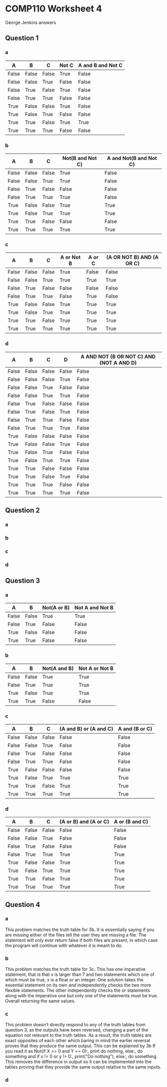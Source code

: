 # COMP110 Worksheet 4
George Jenkins answers 

## Question 1

### a
|    A        |    B        |    C        |    Not C    |    A and B and Not C    |
|-------------|-------------|-------------|-------------|-------------------------|
|    False    |    False    |    False    |    True     |    False                |
|    False    |    False    |    True     |    False    |    False                |
|    False    |    True     |    False    |    True     |    False                |
|    False    |    True     |    True     |    False    |    False                |
|    True     |    False    |    False    |    True     |    False                |
|    True     |    False    |    True     |    False    |    False                |
|    True     |    True     |    False    |    True     |    True                 |
|    True     |    True     |    True     |    False    |    False                |

### b
|    A        |    B        |    C        |    Not(B and Not C)    |    A and Not(B and Not C)    |
|-------------|-------------|-------------|------------------------|------------------------------|
|    False    |    False    |    False    |    True                |    False                     |
|    False    |    False    |    True     |    True                |    False                     |
|    False    |    True     |    False    |    False               |    False                     |
|    False    |    True     |    True     |    True                |    False                     |
|    True     |    False    |    False    |    True                |    True                      |
|    True     |    False    |    True     |    True                |    True                      |
|    True     |    True     |    False    |    False               |    False                     |
|    True     |    True     |    True     |    True                |    True                      |

### c
|    A        |    B        |    C        |    A or Not B    |    A or C    |    (A OR NOT B) AND (A OR C)    |
|-------------|-------------|-------------|------------------|--------------|---------------------------------|
|    False    |    False    |    False    |    True          |    False     |    False                        |
|    False    |    False    |    True     |    True          |    True      |    True                         |
|    False    |    True     |    False    |    False         |    False     |    False                        |
|    False    |    True     |    True     |    False         |    True      |    False                        |
|    True     |    False    |    False    |    True          |    True      |    True                         |
|    True     |    False    |    True     |    True          |    True      |    True                         |
|    True     |    True     |    False    |    True          |    True      |    True                         |
|    True     |    True     |    True     |    True          |    True      |    True                         |

### d
|    A        |    B        |    C        |    D        |    A AND NOT (B OR NOT C) AND (NOT A AND D)    |
|-------------|-------------|-------------|-------------|------------------------------------------------|
|    False    |    False    |    False    |    False    |    False                                       |
|    False    |    False    |    False    |    True     |    False                                       |
|    False    |    False    |    True     |    False    |    False                                       |
|    False    |    False    |    True     |    True     |    False                                       |
|    False    |    True     |    False    |    False    |    False                                       |
|    False    |    True     |    False    |    True     |    False                                       |
|    False    |    True     |    True     |    False    |    False                                       |
|    False    |    True     |    True     |    True     |    False                                       |
|    True     |    False    |    False    |    False    |    False                                       |
|    True     |    False    |    False    |    True     |    False                                       |
|    True     |    False    |    True     |    False    |    False                                       |
|    True     |    False    |    True     |    True     |    False                                       |
|    True     |    True     |    False    |    False    |    False                                       |
|    True     |    True     |    False    |    True     |    False                                       |
|    True     |    True     |    True     |    False    |    False                                       |
|    True     |    True     |    True     |    True     |    False                                       |

## Question 2

### a

### b

### c

### d

## Question 3

### a
|    A        |    B        |    Not(A or B)    |    Not A and Not B    |
|-------------|-------------|-------------------|-----------------------|
|    False    |    False    |    True           |    True               |
|    False    |    True     |    False          |    False              |
|    True     |    False    |    False          |    False              |
|    True     |    True     |    False          |    False              |

### b
|    A        |    B        |    Not(A and B)    |    Not A or Not B    |
|-------------|-------------|--------------------|----------------------|
|    False    |    False    |    True            |    True              |
|    False    |    True     |    True            |    True              |
|    True     |    False    |    True            |    True              |
|    True     |    True     |    False           |    False             |

### c
|    A        |    B        |    C        |    (A and B) or (A and C)    |    A and (B or C)    |
|-------------|-------------|-------------|------------------------------|----------------------|
|    False    |    False    |    False    |    False                     |    False             |
|    False    |    False    |    True     |    False                     |    False             |
|    False    |    True     |    False    |    False                     |    False             |
|    False    |    True     |    True     |    False                     |    False             |
|    True     |    False    |    False    |    False                     |    False             |
|    True     |    False    |    True     |    True                      |    True              |
|    True     |    True     |    False    |    True                      |    True              |
|    True     |    True     |    True     |    True                      |    True              |

### d
|    A        |    B        |    C        |    (A or B) and (A or C)    |    A or (B and C)    |
|-------------|-------------|-------------|-----------------------------|----------------------|
|    False    |    False    |    False    |    False                    |    False             |
|    False    |    False    |    True     |    False                    |    False             |
|    False    |    True     |    False    |    False                    |    False             |
|    False    |    True     |    True     |    True                     |    True              |
|    True     |    False    |    False    |    True                     |    True              |
|    True     |    False    |    True     |    True                     |    True              |
|    True     |    True     |    False    |    True                     |    True              |
|    True     |    True     |    True     |    True                     |    True              |

## Question 4

### a
This problem matches the truth table for 3b. It is essentially saying if you are missing either of the files tell the user they are missing a file. The statement will only ever return false if both files are present, in which case the program will continue with whatever it is meant to do.  

### b
This problem matches the truth table for 3c. This has one imperative statement, that is that x is larger than 7 and two statements which one of which must be true, x is a float or an integer. One solution takes the essential statement on its own and independently checks the two more flexible statements. The other independently checks the or statements along with the imperative one but only one of the statements must be true. Overall returning the same values.

### c
This problem doesn’t directly respond to any of the truth tables from question 3, as the outputs have been reversed, changing a part of the equation not relevant to the truth tables. As a result, the truth tables are exact opposites of each other which baring in mind the earlier reversal proves that they produce the same output. This can be explained by 3b If you read it as Not(if X == 0 and Y == 0):, print do nothing, else:, do something and if x != 0 or y != 0:, print("Do nothing"), else:, do something. This removes the difference in output so it can be implemented into the tables proving that they provide the same output relative to the same inputs.

### d

